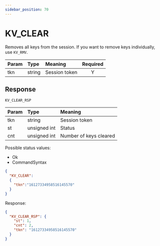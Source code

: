 ```yaml
---
sidebar_position: 70
---
```


# KV_CLEAR
Removes all keys from the session. If you want to remove keys individually, use `KV_RMV`.


|Param|Type|Meaning|Required|
|:---|:---|:---|:---:|
|tkn|string|Session token|Y|


## Response

`KV_CLEAR_RSP`


|Param|Type|Meaning|
|:---|:---|:---|
|tkn|string|Session token|
|st|unsigned int|Status|
|cnt|unsigned int|Number of keys cleared|


Possible status values:

- Ok
- CommandSyntax



```json
{
  "KV_CLEAR":
  {
    "tkn":"16127334958516145570"
  }
}
```

Response:

```json title="Cleared session which contained two keys"
{
  "KV_CLEAR_RSP": {
    "st": 1,
    "cnt": 2,
    "tkn": "16127334958516145570"
  }
}
```

